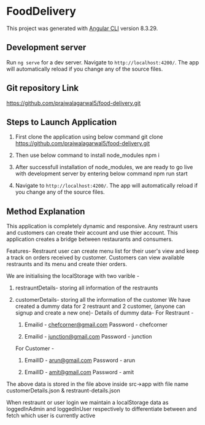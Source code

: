 # FoodDelivery

This project was generated with [Angular CLI](https://github.com/angular/angular-cli) version 8.3.29.

## Development server

Run `ng serve` for a dev server. Navigate to `http://localhost:4200/`. The app will automatically reload if you change any of the source files.

## Git repository Link

https://github.com/prajwalagarwal5/food-delivery.git

## Steps to Launch Application

1) First clone the application using below command
  git clone https://github.com/prajwalagarwal5/food-delivery.git 

2) Then use below command to install node_modules
    npm i

3) After successfull installation of node_modules, we are ready to go live with development server by entering below command
    npm run start
    
4) Navigate to `http://localhost:4200/`. The app will automatically reload if you change any of the source files.

## Method Explanation

This application is completely dynamic and responsive. Any restraunt users and customers can  create their account and use thier account.
This application creates a bridge between restaurants and consumers. 

Features-
  Restraunt user can create menu list for their user's view and keep a track on orders received by customer.
  Customers can view available restraunts and its menu and create thier orders.

We are initialising the localStorage with two varible -
   1) restrauntDetails- storing all information of the restraunts
   2) customerDetails- storing all the information of the customer
  We have created a dummy data for 2 restraunt and 2 customer, (anyone can signup and create a new one)-
    Details of dummy data-
      For Restraunt -
        1)	Emailid - chefcorner@gmail.com
            Password - chefcorner
        
        2)	Emailid - junction@gmail.com
            Password - junction
  
      For Customer -
        1)	EmailID - arun@gmail.com
            Password - arun
            
        2)	EmailID - amit@gmail.com
          	Password - amit
            
      
  The above data is stored in the file above inside src->app with file name customerDetails.json & restraunt-details.json
  
  When restraunt or user login we maintain a localStorage data as loggedInAdmin and loggedInUser respectively to differentiate between and fetch which user is currently active
            
    

    
  
    
